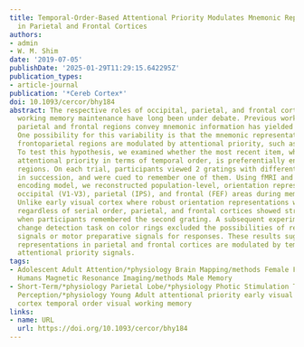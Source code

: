 ```yaml
---
title: Temporal-Order-Based Attentional Priority Modulates Mnemonic Representations
  in Parietal and Frontal Cortices
authors:
- admin
- W. M. Shim
date: '2019-07-05'
publishDate: '2025-01-29T11:29:15.642295Z'
publication_types:
- article-journal
publication: '*Cereb Cortex*'
doi: 10.1093/cercor/bhy184
abstract: The respective roles of occipital, parietal, and frontal cortices in visual
  working memory maintenance have long been under debate. Previous work on whether
  parietal and frontal regions convey mnemonic information has yielded mixed findings.
  One possibility for this variability is that the mnemonic representations in high-level
  frontoparietal regions are modulated by attentional priority, such as temporal order.
  To test this hypothesis, we examined whether the most recent item, which has a higher
  attentional priority in terms of temporal order, is preferentially encoded in frontoparietal
  regions. On each trial, participants viewed 2 gratings with different orientations
  in succession, and were cued to remember one of them. Using fMRI and an inverted
  encoding model, we reconstructed population-level, orientation representations in
  occipital (V1-V3), parietal (IPS), and frontal (FEF) areas during memory maintenance.
  Unlike early visual cortex where robust orientation representations were observed
  regardless of serial order, parietal, and frontal cortices showed stronger representations
  when participants remembered the second grating. A subsequent experiment using a
  change detection task on color rings excluded the possibilities of residual stimulus-driven
  signals or motor preparative signals for responses. These results suggest that mnemonic
  representations in parietal and frontal cortices are modulated by temporal-order-based
  attentional priority signals.
tags:
- Adolescent Adult Attention/*physiology Brain Mapping/methods Female Frontal Lobe/*physiology
  Humans Magnetic Resonance Imaging/methods Male Memory
- Short-Term/*physiology Parietal Lobe/*physiology Photic Stimulation Time Visual
  Perception/*physiology Young Adult attentional priority early visual cortex parietal
  cortex temporal order visual working memory
links:
- name: URL
  url: https://doi.org/10.1093/cercor/bhy184
---
```

